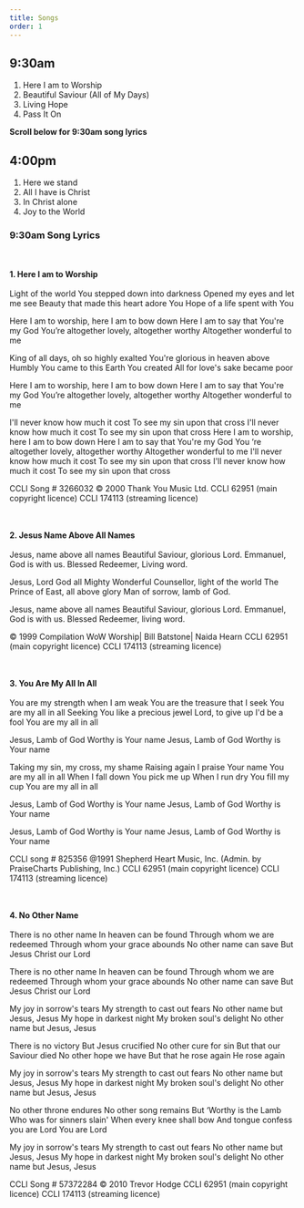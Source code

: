 ```yaml
---
title: Songs
order: 1
---
```


## 9:30am
1. Here I am to Worship
2. Beautiful Saviour (All of My Days)
3. Living Hope
4. Pass It On

**Scroll below for 9:30am song lyrics**

## 4:00pm
1. Here we stand
2. All I have is Christ
3. In Christ alone
4. Joy to the World



### 9:30am Song Lyrics
<br><br>**1. Here I am to Worship**<br><br>
Light of the world
You stepped down into darkness
Opened my eyes and let me see
Beauty that made this heart adore You
Hope of a life spent with You


Here I am to worship, here I am to bow down
Here I am to say that You're my God
You’re altogether lovely, altogether worthy
Altogether wonderful to me

King of all days, oh so highly exalted
You're glorious in heaven above
Humbly You came to this Earth You created
All for love's sake became poor

Here I am to worship, here I am to bow down
Here I am to say that You're my God
You’re altogether lovely, altogether worthy
Altogether wonderful to me

I'll never know how much it cost
To see my sin upon that cross
I'll never know how much it cost
To see my sin upon that cross
Here I am to worship, here I am to bow down
Here I am to say that You're my God
You ‘re altogether lovely, altogether worthy
Altogether wonderful to me
I'll never know how much it cost
To see my sin upon that cross
I'll never know how much it cost
To see my sin upon that cross

CCLI Song # 3266032 © 2000 Thank You Music Ltd.
CCLI 62951 (main copyright licence)
CCLI 174113 (streaming licence)



<br><br>**2. Jesus Name Above All Names**<br><br>
Jesus, name above all names
Beautiful Saviour, glorious Lord.
Emmanuel, God is with us.
Blessed Redeemer, Living word.

Jesus, Lord God all Mighty
Wonderful Counsellor, light of the world
The Prince of East, all above glory
Man of sorrow, lamb of God.

Jesus, name above all names
Beautiful Saviour, glorious Lord.
Emmanuel, God is with us.
Blessed Redeemer, living word.

© 1999 Compilation WoW Worship| Bill Batstone| Naida Hearn
CCLI 62951 (main copyright licence)
CCLI 174113 (streaming licence)

 
<br><br>**3. You Are My All In All**<br><br>
You are my strength when I am weak
You are the treasure that I seek
You are my all in all
Seeking You like a precious jewel
Lord, to give up I'd be a fool
You are my all in all

Jesus, Lamb of God
Worthy is Your name
Jesus, Lamb of God
Worthy is Your name


Taking my sin, my cross, my shame
Raising again I praise Your name
You are my all in all
When I fall down You pick me up
When I run dry You fill my cup
You are my all in all

Jesus, Lamb of God
Worthy is Your name
Jesus, Lamb of God
Worthy is Your name

Jesus, Lamb of God
Worthy is Your name
Jesus, Lamb of God
Worthy is Your name

CCLI song # 825356 @1991 Shepherd Heart Music, Inc. (Admin. by PraiseCharts Publishing, Inc.)
CCLI 62951 (main copyright licence)
CCLI 174113 (streaming licence)



<br><br> **4. No Other Name** <br><br>
There is no other name
In heaven can be found
Through whom we are redeemed
Through whom your grace abounds
No other name can save
But Jesus Christ our Lord
 
There is no other name
In heaven can be found
Through whom we are redeemed
Through whom your grace abounds
No other name can save
But Jesus Christ our Lord
 
My joy in sorrow's tears
My strength to cast out fears
No other name but Jesus, Jesus
My hope in darkest night
My broken soul's delight
No other name but Jesus, Jesus
 
There is no victory
But Jesus crucified
No other cure for sin
But that our Saviour died
No other hope we have
But that he rose again
He rose again

My joy in sorrow's tears
My strength to cast out fears
No other name but Jesus, Jesus
My hope in darkest night
My broken soul's delight
No other name but Jesus, Jesus
 
No other throne endures
No other song remains
But ‘Worthy is the Lamb
Who was for sinners slain'
When every knee shall bow
And tongue confess you are Lord
You are Lord
 
My joy in sorrow's tears
My strength to cast out fears
No other name but Jesus, Jesus
My hope in darkest night
My broken soul's delight
No other name but Jesus, Jesus

CCLI Song # 57372284 © 2010 Trevor Hodge 
CCLI 62951 (main copyright licence)
CCLI 174113 (streaming licence)






